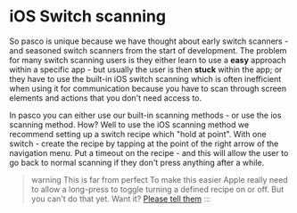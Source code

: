 # iOS Switch scanning

So pasco is unique because we have thought about early switch scanners - and seasoned switch scanners from the start of development. The problem for many switch scanning users is they either learn to use a **easy** approach within a specific app - but usually the user is then **stuck** within the app; or they have to use the built-in iOS switch scanning which is often inefficient when using it for communication because you have to scan through screen elements and actions that you don't need access to.

In pasco you can either use our built-in scanning methods - or use the ios scanning method. How? Well to use the iOS scanning method we recommend setting up a switch recipe which "hold at point". With one switch - create the recipe by tapping at the point of the right arrow of the navigation menu. Put a timeout on the recipe - and this will allow the user to go back to normal scanning if they don't press anything after a while.

> warning This is far from perfect To make this easier Apple really need to allow a long-press to toggle turning a defined recipe on or off. But you can't do that yet. Want it? [Please tell them](http://bugreport.apple.com) :::
